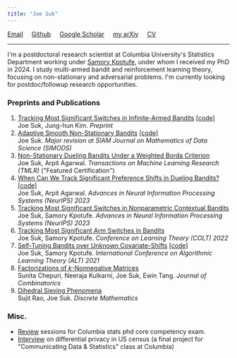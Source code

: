 ```yaml
---
title: "Joe Suk"
---
```



[Email](mailto:joe.suk@columbia.edu) &nbsp; &nbsp; [Github](https://github.com/joesuk) &nbsp; &nbsp; [Google Scholar](https://scholar.google.com/citations?hl=en&user=972KeX4AAAAJ&view_op=list_works&sortby=pubdate) &nbsp; &nbsp; [my arXiv](https://arxiv.org/a/suk_j_1.html) &nbsp; &nbsp; [CV](/assets/Joe_Suk_cv.pdf)

---

I'm a postdoctoral research scientist at Columbia University's Statistics Department working under [Samory Kpotufe](http://www.columbia.edu/~skk2175/), under whom I received my PhD in 2024. I study multi-armed bandit and reinforcement learning theory, focusing on non-stationary and adversarial problems. I'm currently looking for postdoc/followup research opportunities.

### Preprints and Publications
1. [Tracking Most Significant Switches in Infinite-Armed Bandits](https://arxiv.org/pdf/2502.00108) [\[code\]](https://github.com/joesuk/NonStationaryInfiniteBandits)\
Joe Suk, Jung-hun Kim. _Preprint_
2. [Adaptive Smooth Non-Stationary Bandits](https://arxiv.org/pdf/2407.08654.pdf) [\[code\]](https://github.com/joesuk/SmoothBandits)\
Joe Suk. _Major revision at SIAM Journal on Mathematics of Data Science (SIMODS)_
3. [Non-Stationary Dueling Bandits Under a Weighted Borda Criterion](https://openreview.net/pdf?id=KZRnDZ70M2)\
Joe Suk, Arpit Agarwal. _Transactions on Machine Learning Research (TMLR)_ ("Featured Certification")
4. [When Can We Track Significant Preference Shifts in Dueling Bandits?](https://arxiv.org/pdf/2302.06595.pdf) [\[code\]](https://github.com/joesuk/nonstationary-duel)\
Joe Suk, Arpit Agarwal. _Advances in Neural Information Processing Systems (NeurIPS) 2023_
5. [Tracking Most Significant Switches in Nonparametric Contextual Bandits](https://arxiv.org/pdf/2307.05341.pdf)\
Joe Suk, Samory Kpotufe. _Advances in Neural Information Processing Systems (NeurIPS) 2023_
6. [Tracking Most Significant Arm Switches in Bandits](https://arxiv.org/pdf/2112.13838.pdf)\
Joe Suk, Samory Kpotufe. _Conference on Learning Theory (COLT) 2022_
7. [Self-Tuning Bandits over Unknown Covariate-Shifts](https://arxiv.org/pdf/2007.08584.pdf) [\[code\]](https://github.com/joesuk/bandits_cov_shifts)\
Joe Suk, Samory Kpotufe. _International Conference on Algorithmic Learning Theory (ALT) 2021_
8. [Factorizations of _k_-Nonnegative Matrices](https://arxiv.org/pdf/1710.10867.pdf)\
Sunita Chepuri, Neeraja Kulkarni, Joe Suk, Ewin Tang. _Journal of Combinatorics_
9. [Dihedral Sieving Phenomena](https://arxiv.org/pdf/1710.06517.pdf)\
Sujit Rao, Joe Suk. _Discrete Mathematics_

### Misc.
* [Review](/review) sessions for Columbia stats phd core competency exam.
* [Interview](/podcast) on differential privacy in US census (a final project for "Communicating Data & Statistics" class at Columbia)
